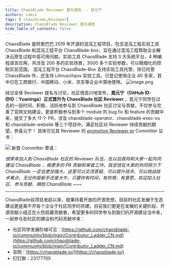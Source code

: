 ```yaml
---
title: ChaosBlade Reviewer 晋升通告 -- 晁元宁
authors: camix
tags: [ chaosblade,Reviewer]
description: ChaosBlade Reviewer 晋升通告
hide_table_of_contents: false
---
```


ChaosBlade 是阿里巴巴 2019 年开源的混沌工程项目，包含混沌工程实验工具 ChaosBlade 和混沌工程平台 ChaosBlade-box，旨在通过混沌工程帮助企业解决云原生过程中高可用问题。实验工具 ChaosBlade 支持 3 大系统平台，4 种编程语言应用，共涉及 200 多的实验场景，3000 多个实验参数，可以精细化的控制实验范围。 混沌工程平台 ChaosBlade-Box 支持实验工具托管，除已托管 ChaosBlade 外，还支持 Litmuschaos 实验工具。已登记使用企业 40 多家，其中已在工商银行、中国移动、小米、京东等企业中落地使用。
![image.png](/img/logo.png)

经过全体 Reviewer 提名与讨论，社区很高兴地宣布，**晁元宁（GitHub ID: @ID：Yuaninga）正式晋升为 ChaosBlade 社区 Reviewer** 。晁元宁同学在过去的一段时间，积极、活跃地参与到 ChaosBlade 社区讨论与贡献，不仅参与完善了官网文档建设，更是积极参与到多个 module 的 bug fix 和 feature 的贡献中来，提交了多大 11 个 PR，涉及 chaosblade-operator、chaosblade-exec-os 和 chaosblade-website 等三个项目中。满足社区对 Reviewer 持续贡献的期望。恭喜元宁！
具体可见其 Reviewer 的 [promotion Reviewer pr](https://github.com/chaosblade-io/community/pull/10)
Committer 证书：

![](/img/blog/chaosblade-certificate-yuanning.jpg)
新晋 Committer 寄语：

_很荣幸加入到 ChaosBlade 社区的 Reviewer 队伍，在以后我将和大家一起共同建设 ChaosBlade ，做更多的 PR 贡献和审查工作。我坚信在大家的共同努力下 ChaosBlade 一定会更加强大。这里可以交流答疑、可以提升技术、可以挑战技术难点，无论你是新手还是大牛，只要你有时间，有热情，有意愿，欢迎加入社区、参与贡献、拥抱 ChaosBlade ~_~~

---

ChaosBlade自项目发起以来，就秉持着开放的开源思想，目前的社区发展于生态建设更是离不开各个企业于社区同学的共建。目前我们更是在发展的关键阶段，开源贡献小组正在火热招募贡献者，希望更多的同学参与到我们的开源建设当中来，一起参与到社区的建设和代码贡献中来：

- 社区同学发展阶梯可见：[https://github.com/chaosblade-io/community/blob/main/Contributor_Ladder_CN.md](https://github.com/chaosblade-io/community/blob/main/Contributor_Ladder_CN.md)
- 官网：[https://chaosblade.io/](https://chaosblade.io/)
- 钉钉群：23177705
